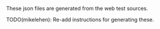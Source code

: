 These json files are generated from the web test sources.

TODO(mikelehen): Re-add instructions for generating these.
